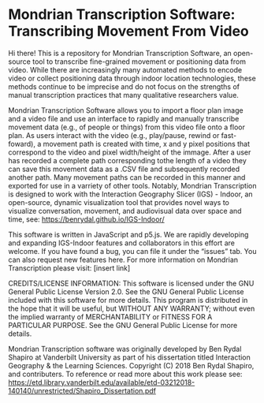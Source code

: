 # Mondrian Transcription Software: Transcribing Movement From Video

Hi there! This is a repository for Mondrian Transcription Software, an open-source tool to  transcribe fine-grained movement or positioning data from video. While there are increasingly many automated methods to encode video or collect positioning data through indoor location technologies, these methods continue to be imprecise and do not focus on the strengths of manual transcription practices that many qualitative researchers value.

Mondrian Transcription Software allows you to import a floor plan image and a video file and use an interface to rapidly and manually transcribe movement data (e.g., of people or things) from this video file onto a floor plan. As users interact with the video (e.g., play/pause, rewind or fast-foward), a movement path is created with time, x and y pixel positions that correspond to the video and pixel width/height of the immage. After a user has recorded a complete path corresponding tothe length of a video they can save this movement data as a .CSV file and subsequently recorded another path. Many movement paths can be recorded in this manner and exported for use in a varriety of other tools. Notably, Mondrian Transcription is designed to work with the Interaction Geography Slicer (IGS) - Indoor, an open-source, dynamic visualization tool that provides novel ways to visualize conversation, movement, and audiovisual data over space and time, see: https://benrydal.github.io/IGS-Indoor/

This software is written in JavaScript and p5.js. We are rapidly developing and expanding IGS-Indoor features and collaborators in this effort are welcome. If you have found a bug, you can file it under the “issues” tab. You can also request new features here. For more information on Mondrian Transcription please visit: [insert link]

CREDITS/LICENSE INFORMATION: This software is licensed under the GNU General Public License Version 2.0. See the GNU General Public License included with this software for more details. This program is distributed in the hope that it will be useful, but WITHOUT ANY WARRANTY; without even the implied warranty of MERCHANTABILITY or FITNESS FOR A PARTICULAR PURPOSE. See the GNU General Public License for more details.

Mondrian Transcription software was originally developed by Ben Rydal Shapiro at Vanderbilt University as part of his dissertation titled Interaction Geography & the Learning Sciences. Copyright (C) 2018 Ben Rydal Shapiro, and contributers. To reference or read more about this work please see: https://etd.library.vanderbilt.edu/available/etd-03212018-140140/unrestricted/Shapiro_Dissertation.pdf
